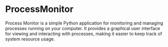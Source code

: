 # ProcessMonitor
Process Monitor is a simple Python application for monitoring and managing processes running on your computer. It provides a graphical user interface for viewing and interacting with processes, making it easier to keep track of system resource usage.
